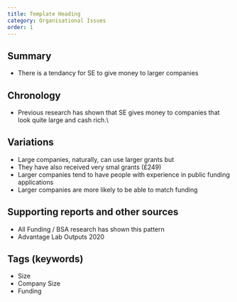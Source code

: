 ```yaml
---
title: Template Heading
category: Organisational Issues
order: 1
---
```


## Summary
- There is a tendancy for SE to give money to larger companies

## Chronology
- Previous research has shown that SE gives money to companies that look quite large and cash rich.\

## Variations
- Large companies, naturally, can use larger grants
but
- They have also received very smal grants (£249)
- Larger companies tend to have people with experience in public funding applications
- Larger companies are more likely to be able to match funding

## Supporting reports and other sources
- All Funding / BSA research has shown this pattern
- Advantage Lab Outputs 2020

## Tags (keywords)
- Size
- Company Size
- Funding 

